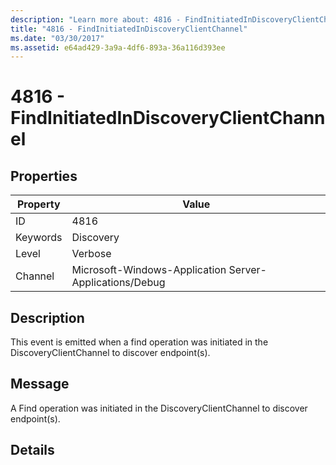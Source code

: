 ```yaml
---
description: "Learn more about: 4816 - FindInitiatedInDiscoveryClientChannel"
title: "4816 - FindInitiatedInDiscoveryClientChannel"
ms.date: "03/30/2017"
ms.assetid: e64ad429-3a9a-4df6-893a-36a116d393ee
---
```

# 4816 - FindInitiatedInDiscoveryClientChannel

## Properties

| Property | Value |
| - | - |
|ID|4816|  
|Keywords|Discovery|  
|Level|Verbose|  
|Channel|Microsoft-Windows-Application Server-Applications/Debug|  
  
## Description  

 This event is emitted when a find operation was initiated in the DiscoveryClientChannel to discover endpoint(s).  
  
## Message  

 A Find operation was initiated in the DiscoveryClientChannel to discover endpoint(s).  
  
## Details
